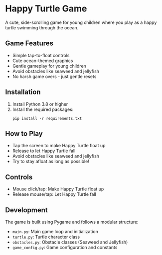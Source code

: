 # Happy Turtle Game

A cute, side-scrolling game for young children where you play as a happy turtle swimming through the ocean.

## Game Features

- Simple tap-to-float controls
- Cute ocean-themed graphics
- Gentle gameplay for young children
- Avoid obstacles like seaweed and jellyfish
- No harsh game overs - just gentle resets

## Installation

1. Install Python 3.8 or higher
2. Install the required packages:
   ```
   pip install -r requirements.txt
   ```

## How to Play

- Tap the screen to make Happy Turtle float up
- Release to let Happy Turtle fall
- Avoid obstacles like seaweed and jellyfish
- Try to stay afloat as long as possible!

## Controls

- Mouse click/tap: Make Happy Turtle float up
- Release mouse/tap: Let Happy Turtle fall

## Development

The game is built using Pygame and follows a modular structure:
- `main.py`: Main game loop and initialization
- `turtle.py`: Turtle character class
- `obstacles.py`: Obstacle classes (Seaweed and Jellyfish)
- `game_config.py`: Game configuration and constants
